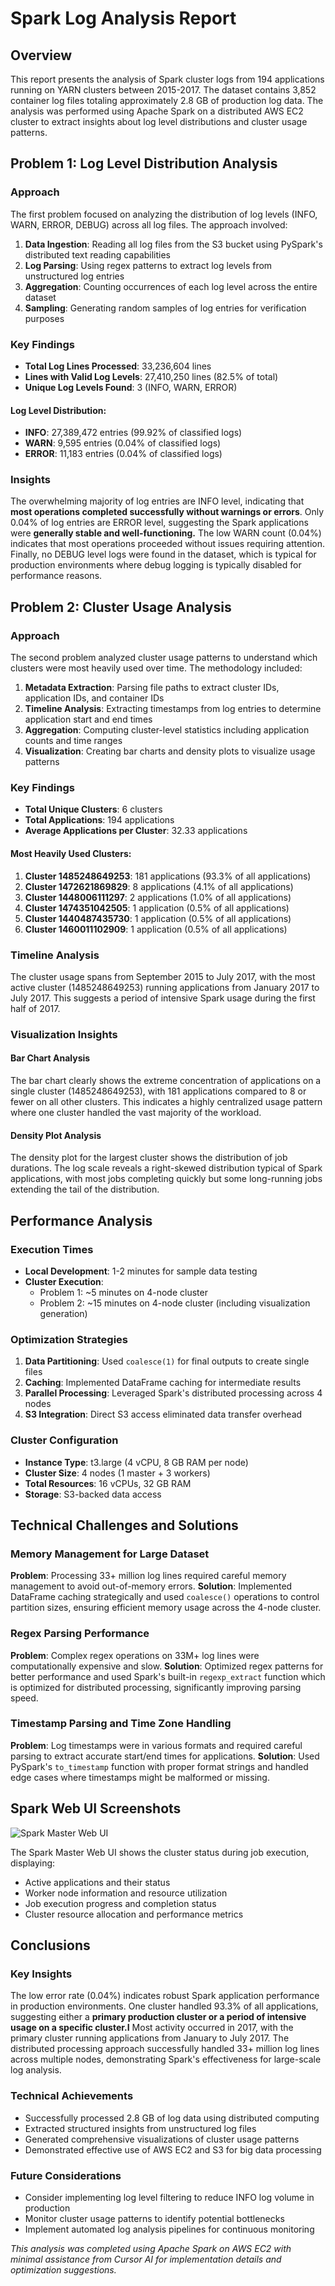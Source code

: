 # Spark Log Analysis Report

## Overview

This report presents the analysis of Spark cluster logs from 194 applications running on YARN clusters between 2015-2017. The dataset contains 3,852 container log files totaling approximately 2.8 GB of production log data. The analysis was performed using Apache Spark on a distributed AWS EC2 cluster to extract insights about log level distributions and cluster usage patterns.

## Problem 1: Log Level Distribution Analysis

### Approach

The first problem focused on analyzing the distribution of log levels (INFO, WARN, ERROR, DEBUG) across all log files. The approach involved:

1. **Data Ingestion**: Reading all log files from the S3 bucket using PySpark's distributed text reading capabilities
2. **Log Parsing**: Using regex patterns to extract log levels from unstructured log entries
3. **Aggregation**: Counting occurrences of each log level across the entire dataset
4. **Sampling**: Generating random samples of log entries for verification purposes

### Key Findings

- **Total Log Lines Processed**: 33,236,604 lines
- **Lines with Valid Log Levels**: 27,410,250 lines (82.5% of total)
- **Unique Log Levels Found**: 3 (INFO, WARN, ERROR)

#### Log Level Distribution:
- **INFO**: 27,389,472 entries (99.92% of classified logs)
- **WARN**: 9,595 entries (0.04% of classified logs)  
- **ERROR**: 11,183 entries (0.04% of classified logs)

### Insights

The overwhelming majority of log entries are INFO level, indicating that **most operations completed successfully without warnings or errors**. Only 0.04% of log entries are ERROR level, suggesting the Spark applications were **generally stable and well-functioning.** The low WARN count (0.04%) indicates that most operations proceeded without issues requiring attention. Finally, no DEBUG level logs were found in the dataset, which is typical for production environments where debug logging is typically disabled for performance reasons.

## Problem 2: Cluster Usage Analysis

### Approach

The second problem analyzed cluster usage patterns to understand which clusters were most heavily used over time. The methodology included:

1. **Metadata Extraction**: Parsing file paths to extract cluster IDs, application IDs, and container IDs
2. **Timeline Analysis**: Extracting timestamps from log entries to determine application start and end times
3. **Aggregation**: Computing cluster-level statistics including application counts and time ranges
4. **Visualization**: Creating bar charts and density plots to visualize usage patterns

### Key Findings

- **Total Unique Clusters**: 6 clusters
- **Total Applications**: 194 applications
- **Average Applications per Cluster**: 32.33 applications

#### Most Heavily Used Clusters:
1. **Cluster 1485248649253**: 181 applications (93.3% of all applications)
2. **Cluster 1472621869829**: 8 applications (4.1% of all applications)
3. **Cluster 1448006111297**: 2 applications (1.0% of all applications)
4. **Cluster 1474351042505**: 1 application (0.5% of all applications)
5. **Cluster 1440487435730**: 1 application (0.5% of all applications)
6. **Cluster 1460011102909**: 1 application (0.5% of all applications)

### Timeline Analysis

The cluster usage spans from September 2015 to July 2017, with the most active cluster (1485248649253) running applications from January 2017 to July 2017. This suggests a period of intensive Spark usage during the first half of 2017.

### Visualization Insights

#### Bar Chart Analysis
The bar chart clearly shows the extreme concentration of applications on a single cluster (1485248649253), with 181 applications compared to 8 or fewer on all other clusters. This indicates a highly centralized usage pattern where one cluster handled the vast majority of the workload.

#### Density Plot Analysis
The density plot for the largest cluster shows the distribution of job durations. The log scale reveals a right-skewed distribution typical of Spark applications, with most jobs completing quickly but some long-running jobs extending the tail of the distribution.

## Performance Analysis

### Execution Times
- **Local Development**: 1-2 minutes for sample data testing
- **Cluster Execution**: 
  - Problem 1: ~5 minutes on 4-node cluster
  - Problem 2: ~15 minutes on 4-node cluster (including visualization generation)

### Optimization Strategies
1. **Data Partitioning**: Used `coalesce(1)` for final outputs to create single files
2. **Caching**: Implemented DataFrame caching for intermediate results
3. **Parallel Processing**: Leveraged Spark's distributed processing across 4 nodes
4. **S3 Integration**: Direct S3 access eliminated data transfer overhead

### Cluster Configuration
- **Instance Type**: t3.large (4 vCPU, 8 GB RAM per node)
- **Cluster Size**: 4 nodes (1 master + 3 workers)
- **Total Resources**: 16 vCPUs, 32 GB RAM
- **Storage**: S3-backed data access

## Technical Challenges and Solutions

### Memory Management for Large Dataset
**Problem**: Processing 33+ million log lines required careful memory management to avoid out-of-memory errors.
**Solution**: Implemented DataFrame caching strategically and used `coalesce()` operations to control partition sizes, ensuring efficient memory usage across the 4-node cluster.

### Regex Parsing Performance
**Problem**: Complex regex operations on 33M+ log lines were computationally expensive and slow.
**Solution**: Optimized regex patterns for better performance and used Spark's built-in `regexp_extract` function which is optimized for distributed processing, significantly improving parsing speed.

### Timestamp Parsing and Time Zone Handling
**Problem**: Log timestamps were in various formats and required careful parsing to extract accurate start/end times for applications.
**Solution**: Used PySpark's `to_timestamp` function with proper format strings and handled edge cases where timestamps might be malformed or missing.

## Spark Web UI Screenshots

![Spark Master Web UI](a06_master_web_ui.png)

The Spark Master Web UI shows the cluster status during job execution, displaying:
- Active applications and their status
- Worker node information and resource utilization
- Job execution progress and completion status
- Cluster resource allocation and performance metrics

## Conclusions

### Key Insights
The low error rate (0.04%) indicates robust Spark application performance in production environments. One cluster handled 93.3% of all applications, suggesting either a **primary production cluster or a period of intensive usage on a specific cluster.I** Most activity occurred in 2017, with the primary cluster running applications from January to July 2017. The distributed processing approach successfully handled 33+ million log lines across multiple nodes, demonstrating Spark's effectiveness for large-scale log analysis.

### Technical Achievements
- Successfully processed 2.8 GB of log data using distributed computing
- Extracted structured insights from unstructured log files
- Generated comprehensive visualizations of cluster usage patterns
- Demonstrated effective use of AWS EC2 and S3 for big data processing

### Future Considerations
- Consider implementing log level filtering to reduce INFO log volume in production
- Monitor cluster usage patterns to identify potential bottlenecks
- Implement automated log analysis pipelines for continuous monitoring


*This analysis was completed using Apache Spark on AWS EC2 with minimal assistance from Cursor AI for implementation details and optimization suggestions.*

